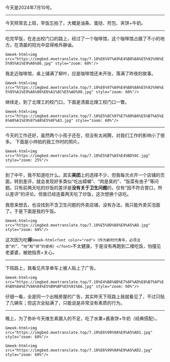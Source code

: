 今天是2024年7月10号。

---

今天照常去上班，早饭忘拍了，大概是油条、蛋挞、煎包、夹饼+牛奶。

---

吃完早饭，在走出校门口的路上，经过了一个咖啡馆，这个咖啡馆占据了不小的地方。在清晨的阳光中显得格外静谧。

`Gmeek-html<img src="https://imgbed.moetranslate.top/7.10%E6%97%A9%E4%B8%8A%E5%92%96%E5%95%A1%E9%A6%86.jpg" style="zoom: 60%"/>`

我走近咖啡馆，桌上铺满了柳叶，应是咖啡馆还未开张，落满了昨夜的故事。

`Gmeek-html<img src="https://imgbed.moetranslate.top/7.10%E6%97%A9%E4%B8%8A%E5%92%96%E5%95%A1%E9%A6%86%E6%A1%8C%E5%AD%90.jpg" style="zoom: 60%"/>`

继续走，到了北理工的校门口，下面是清晨北理工校门口一瞥。

`Gmeek-html<img src="https://imgbed.moetranslate.top/7.10%E5%8C%97%E7%90%86%E5%B7%A5%E6%A0%A1%E9%97%A8%E5%8F%A3.jpg" style="zoom: 60%"/>`

---

今天的工作还好，虽然两个小孩子还在，但没有太闹腾，对我们工作的影响小了很多。
下面是小帅拍的我工作时的照片。

`Gmeek-html<img src="https://imgbed.moetranslate.top/7.10%E5%B7%A5%E4%BD%9C.jpg" style="zoom: 25%"/>`

---

到了中午，我不知道吃什么。其实**美团**上的选择不少，但我每次点开一个店铺的页面，转到差评，就会发现好多类似“吃出蟑螂”、“肉是臭的”、“饭菜有虫子”等问题。只有前两天吃的炒饭的差评是**没有关于卫生问题**的，仅有“因不符合胃口，所以差评”的评论。但我已经连着两天吃了炒饭，这次想换个店吃。

我思来想去，也没找到不含卫生问题的外卖店铺，没有办法，我只能外卖买泡面了。于是下面是我的午饭。

`Gmeek-html<img src="https://imgbed.moetranslate.top/7.10%E5%8D%88%E9%A5%AD.jpg" style="zoom: 60%"/>`

这次因为吃**得**`Gmeek-html<font color="red">（作为新时代青年，必须注意“的”、“地”和“得”的使用）</font>`不太健康，于是没有再跑到二楼吃饭，怕撞见老婆婆，被她指责+关心。

---

下班路上，我看见共享单车上被人贴上了广告。

`Gmeek-html<img src="https://imgbed.moetranslate.top/7.10%E4%B8%8B%E7%8F%AD%E8%B7%AF%E4%B8%8A%E7%9A%84%E5%B9%BF%E5%91%8A.jpg" style="zoom: 60%"/>`

仔细一看，全是同一个出租房屋的广告，其实昨天下班路上我就看见了，不过只贴了几辆车；但这次全贴满了，只能说是非常没有素质的行为。

---

晚上，为了弥补今天维生素摄入的不足，吃了水果+酱香饼+牛奶（经典搭配）。

`Gmeek-html<img src="https://imgbed.moetranslate.top/7.10%E6%99%9A%E9%A5%AD1.jpg" style="zoom: 60%"/>`

`Gmeek-html<img src="https://imgbed.moetranslate.top/7.10%E6%99%9A%E9%A5%AD2.jpg" style="zoom: 60%"/>`
